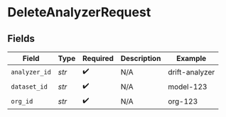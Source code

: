 # DeleteAnalyzerRequest


## Fields

| Field              | Type               | Required           | Description        | Example            |
| ------------------ | ------------------ | ------------------ | ------------------ | ------------------ |
| `analyzer_id`      | *str*              | :heavy_check_mark: | N/A                | drift-analyzer     |
| `dataset_id`       | *str*              | :heavy_check_mark: | N/A                | model-123          |
| `org_id`           | *str*              | :heavy_check_mark: | N/A                | org-123            |